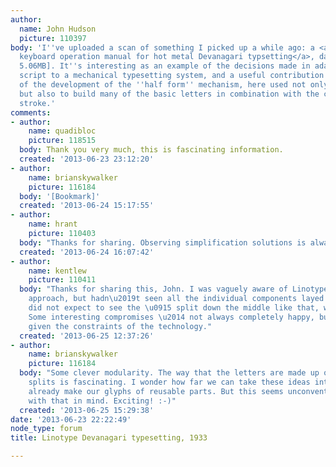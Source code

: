 ```yaml
---
author:
  name: John Hudson
  picture: 110397
body: 'I''ve uploaded a scan of something I picked up a while ago: a <a href="http://www.tiro.com/John/LT-Dev-KB-300-Col.PDF">Linotype
  keyboard operation manual for hot metal Devanagari typsetting</a>, dated 1933 [PDF,
  5.06MB]. It''s interesting as an example of the decisions made in adapting a complex
  script to a mechanical typesetting system, and a useful contribution to the history
  of the development of the ''half form'' mechanism, here used not only for conjuncts
  but also to build many of the basic letters in combination with the common vertical
  stroke.'
comments:
- author:
    name: quadibloc
    picture: 118515
  body: Thank you very much, this is fascinating information.
  created: '2013-06-23 23:12:20'
- author:
    name: brianskywalker
    picture: 116184
  body: '[Bookmark]'
  created: '2013-06-24 15:17:55'
- author:
    name: hrant
    picture: 110403
  body: "Thanks for sharing. Observing simplification solutions is always very educational.\r\n\r\nhhp\r\n"
  created: '2013-06-24 16:07:42'
- author:
    name: kentlew
    picture: 110411
  body: "Thanks for sharing this, John. I was vaguely aware of Linotype\u2019s modular
    approach, but hadn\u2019t seen all the individual components layed out. I certainly
    did not expect to see the \u0915 split down the middle like that, with its permutations.
    Some interesting compromises \u2014 not always completely happy, but clever nonetheless,
    given the constraints of the technology."
  created: '2013-06-25 12:37:26'
- author:
    name: brianskywalker
    picture: 116184
  body: "Some clever modularity. The way that the letters are made up of vertical
    splits is fascinating. I wonder how far we can take these ideas into our own practice.\r\n\r\nWe
    already make our glyphs of reusable parts. But this seems unconventional even
    with that in mind. Exciting! :-)"
  created: '2013-06-25 15:29:38'
date: '2013-06-23 22:22:49'
node_type: forum
title: Linotype Devanagari typesetting, 1933

---
```

